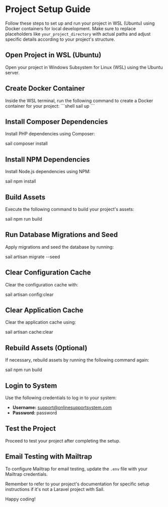 # Project Setup Guide

Follow these steps to set up and run your project in WSL (Ubuntu) using Docker containers for local development. Make sure to replace placeholders like `your_project_directory` with actual paths and adjust specific details according to your project's structure.

## Open Project in WSL (Ubuntu)
Open your project in Windows Subsystem for Linux (WSL) using the Ubuntu server.

## Create Docker Container
Inside the WSL terminal, run the following command to create a Docker container for your project:
\```shell
sail up
\```

## Install Composer Dependencies
Install PHP dependencies using Composer:

sail composer install




## Install NPM Dependencies
Install Node.js dependencies using NPM:

sail npm install



## Build Assets
Execute the following command to build your project's assets:

sail npm run build



## Run Database Migrations and Seed
Apply migrations and seed the database by running:

sail artisan migrate --seed



## Clear Configuration Cache
Clear the configuration cache with:

sail artisan config:clear



## Clear Application Cache
Clear the application cache using:

sail artisan cache:clear



## Rebuild Assets (Optional)
If necessary, rebuild assets by running the following command again:

sail npm run build



## Login to System
Use the following credentials to log in to your system:

- **Username:** support@onlinesupportsystem.com
- **Password:** password

## Test the Project
Proceed to test your project after completing the setup.

## Email Testing with Mailtrap
To configure Mailtrap for email testing, update the `.env` file with your Mailtrap credentials.

Remember to refer to your project's documentation for specific setup instructions if it's not a Laravel project with Sail.

Happy coding!

